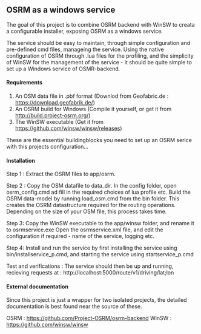 <h2><b>OSRM as a windows service</b></h2>

<p>The goal of this project is to combine OSRM backend with WinSW to creata a configurable installer, exposing OSRM as a windows service.</p>
<p>The service should be easy to maintain, through simple configuration and pre-defined cmd files, manageing the service. Using the native configuration of OSRM through .lua files for the profiling, and the simplicity of WinSW for the management of the service - it should be quite simple to set up a Windows service of OSMR-backend. </p>


<h4><b>Requirements</b></h4>

1. An OSM data file in .pbf format (Downlod from Geofabric.de : https://download.geofabrik.de/)
2. An OSRM build for Windows (Compile it yourself, or get it from http://build.project-osrm.org/)
3. The WinSW executable (Get it from https://github.com/winsw/winsw/releases)

These are the essential buildingblocks you need to set up an OSRM serice with this projects configuration...

<h4><b>Installation</b></h4>

Step 1 :
Extract the OSRM files to app/osrm. 

Step 2 : 
Copy the OSM datafile to data_dir. 
In the config folder, open osrm_config.cmd ad fill in the required choices of lua profile etc.
Build the OSRM data-model by running load_osm.cmd from the bin folder. This creates the OSRM datastructure required for the routing operations. Depending on the size of your OSM file, this process takes time.

Step 3:
Copy the WinSW executable to the app/winsw folder, and rename it to osrmservice.exe
Open the osrmservice.xml file, and edit the configuration if required - name of the service, logging etc.

Step 4:
Install and run the service by first installing the service using bin/installservice_p.cmd, and starting the service using startservice_p.cmd

Test and verifications :
The service should then be up and running, recieving requests at : http://localhost:5000/route/v1/driving/lat;lon

<h4><b>External documentation</b></h4>
 Since this project is just a wrapper for two isolated projects, the detailed documentation is best found near the source of these.

 OSRM : https://github.com/Project-OSRM/osrm-backend
 WinSW : https://github.com/winsw/winsw